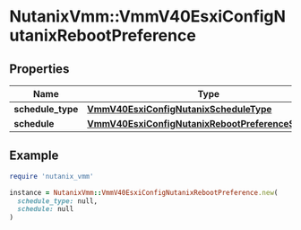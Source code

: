 # NutanixVmm::VmmV40EsxiConfigNutanixRebootPreference

## Properties

| Name | Type | Description | Notes |
| ---- | ---- | ----------- | ----- |
| **schedule_type** | [**VmmV40EsxiConfigNutanixScheduleType**](VmmV40EsxiConfigNutanixScheduleType.md) |  | [optional] |
| **schedule** | [**VmmV40EsxiConfigNutanixRebootPreferenceSchedule**](VmmV40EsxiConfigNutanixRebootPreferenceSchedule.md) |  | [optional] |

## Example

```ruby
require 'nutanix_vmm'

instance = NutanixVmm::VmmV40EsxiConfigNutanixRebootPreference.new(
  schedule_type: null,
  schedule: null
)
```

